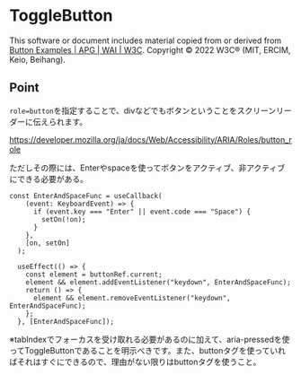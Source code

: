 # ToggleButton
This software or document includes material copied from or derived from [Button Examples | APG | WAI | W3C](https://www.w3.org/WAI/ARIA/apg/example-index/button/button.html). Copyright © 2022 W3C® (MIT, ERCIM, Keio, Beihang).


## Point
`role=button`を指定することで、divなどでもボタンということをスクリーンリーダーに伝えられます。

https://developer.mozilla.org/ja/docs/Web/Accessibility/ARIA/Roles/button_role

ただしその際には、Enterやspaceを使ってボタンをアクティブ、非アクティブにできる必要がある。

```tsx
const EnterAndSpaceFunc = useCallback(
    (event: KeyboardEvent) => {
      if (event.key === "Enter" || event.code === "Space") {
        setOn(!on);
      }
    },
    [on, setOn]
  );

  useEffect(() => {
    const element = buttonRef.current;
    element && element.addEventListener("keydown", EnterAndSpaceFunc);
    return () => {
      element && element.removeEventListener("keydown", EnterAndSpaceFunc);
    };
  }, [EnterAndSpaceFunc]);

```

※tabIndexでフォーカスを受け取れる必要があるのに加えて、aria-pressedを使ってToggleButtonであることを明示べきです。また、buttonタグを使っていればそれはすぐにできるので、理由がない限りはbuttonタグを使うこと。
